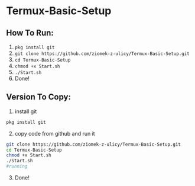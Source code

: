 # Termux-Basic-Setup
## How To Run:
1. `pkg install git`
2. `git clone https://github.com/ziomek-z-ulicy/Termux-Basic-Setup.git`
3. `cd Termux-Basic-Setup`
4. `chmod +x Start.sh`
5. `./Start.sh` 
6. Done!
## Version To Copy:
1. install git
```bash
pkg install git
```
2. copy code from github and run it
```bash
git clone https://github.com/ziomek-z-ulicy/Termux-Basic-Setup.git
cd Termux-Basic-Setup
chmod +x Start.sh
./Start.sh
#running
``` 
3. Done!
